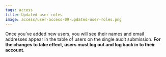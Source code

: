 ```yaml
---
tags: access
title: Updated user roles
image: access/user-access-09-updated-user-roles.png
---
```


Once you’ve added new users, you will see their names and email addresses appear in the table of users on the single audit submission. **For the changes to take effect, users must log out and log back in to their account**.
